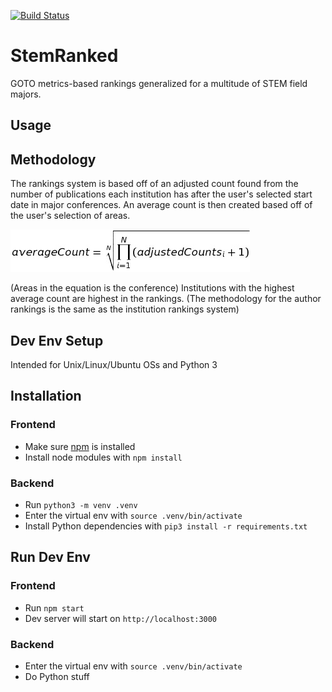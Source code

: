 [![Build Status](https://github.com/AlanChen4/StemRanked/tree/production)](hhttps://stemranked.com/)

# StemRanked
GOTO metrics-based rankings generalized for a multitude of STEM field majors.

## Usage

## Methodology
The rankings system is based off of an adjusted count found from the number of publications each institution has after the user's selected start date in major conferences. An average count is then created based off of the user's selection of areas.

![equation](/public/ranking_equation.jpg)

(Areas in the equation is the conference)
Institutions with the highest average count are highest in the rankings.
(The methodology for the author rankings is the same as the institution rankings system)

## Dev Env Setup
Intended for Unix/Linux/Ubuntu OSs and Python 3

## Installation

### Frontend
- Make sure [npm](https://www.npmjs.com/get-npm) is installed
- Install node modules with `npm install`

### Backend
- Run `python3 -m venv .venv`
- Enter the virtual env with `source .venv/bin/activate`
- Install Python dependencies with `pip3 install -r requirements.txt`

## Run Dev Env

### Frontend
- Run `npm start`
- Dev server will start on `http://localhost:3000`

### Backend
- Enter the virtual env with `source .venv/bin/activate`
- Do Python stuff
